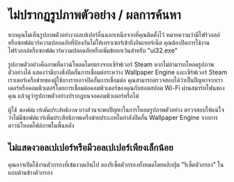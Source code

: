# ไม่ปรากฏรูปภาพตัวอย่าง / ผลการค้นหา

หากคุณไม่เห็นรูปภาพตัวอย่างวอลเปเปอร์อื่นนอกเหนือจากที่คุณติดตั้งไว้ หมายความว่ามีไฟร์วอลล์หรือซอฟต์แวร์ความปลอดภัยที่ป้องกันไม่ให้เบราเซอร์เข้าถึงอินเทอร์เน็ต คุณต้องปิดการใช้งานไฟร์วอลล์หรือซอฟต์แวร์ความปลอดภัยหรือเพิ่มข้อยกเว้นสำหรับ "ui32.exe"

รูปภาพตัวอย่างคือภาพที่ดาวน์โหลดโดยตรงจากเซิร์ฟเวอร์ Steam หากไม่สามารถโหลดรูปภาพตัวอย่างได้ แสดงว่ามีบางสิ่งปิดกั้นการเชื่อมต่อระหว่าง Wallpaper Engine และเซิร์ฟเวอร์ Steam เราเตอร์เครือข่ายของผู้ใช้บางรายอาจปิดกั้นการเชื่อมต่อ คุณสามารถตรวจสอบได้ว่าเป็นปัญหาจากเราเตอร์หรือคอมพิวเตอร์โดยการเชื่อมต่อคอมพิวเตอร์ของคุณกับฮอตสปอต Wi-Fi ผ่านสมาร์ทโฟนของคุณ แล้วดูว่ารูปภาพตัวอย่างปรากฏบนจอคอมพิวเตอร์หรือไม่

ผู้ใช้ *ซอฟต์แวร์เพิ่มประสิทธิภาพ* บางส่วนจะพบปัญหาในการโหลดรูปภาพตัวอย่าง ตรวจสอบให้แน่ใจว่าไม่มีซอฟต์แวร์เพิ่มประสิทธิภาพเครือข่ายประเภทใดกำลังปิดกั้น Wallpaper Engine จากการดาวน์โหลดไฟล์ภาพในพื้นหลัง

## ไม่แสดงวอลเปเปอร์หรือมีวอลเปเปอร์เพียงเล็กน้อย

คุณอาจเปิดใช้งานตัวกรองที่เข้มงวดเกินไป ลองรีเซ็ตตัวกรองทั้งหมดโดยคลิกปุ่ม "รีเซ็ตตัวกรอง" ในแถบด้านข้างตัวกรอง